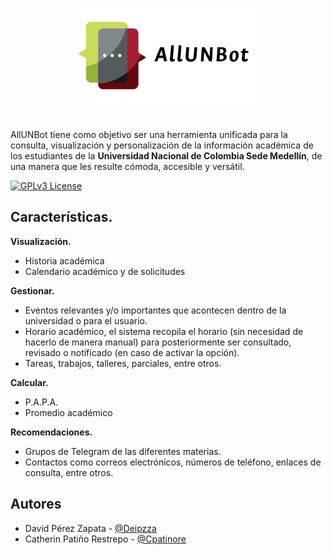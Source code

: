 <h1 align="center">
<img src="./icon_large.png" width="300">
</h1><br>
AllUNBot tiene como objetivo ser una herramienta unificada para la consulta, visualización y personalización de la información académica de los estudiantes de la <strong>Universidad Nacional de Colombia Sede Medellín</strong>, de una manera que les resulte cómoda, accesible y versátil.

[![GPLv3 License](https://img.shields.io/badge/License-GPL%20v3-yellow.svg)](https://github.com/Deipzza/ppi_02/blob/main/LICENSE.md)

## Características.

**Visualización.**
- Historia académica
- Calendario académico y de solicitudes

**Gestionar.**
- Eventos relevantes y/o importantes que acontecen dentro de la universidad o para el usuario.
- Horario académico, el sistema recopila el horario (sin necesidad de hacerlo de manera manual) para posteriormente ser consultado, revisado o notificado (en caso de activar la opción).
- Tareas, trabajos, talleres, parciales, entre otros.

**Calcular.**
- P.A.P.A. 
- Promedio académico

**Recomendaciones.**
- Grupos de Telegram de las diferentes materias.
- Contactos como correos electrónicos, números de teléfono, enlaces de consulta, entre otros.



## Autores

- David Pérez Zapata - [@Deipzza](https://github.com/Deipzza)
- Catherin Patiño Restrepo - [@Cpatinore](https://github.com/cpatinore)